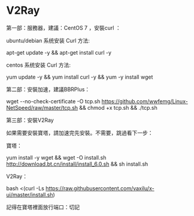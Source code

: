 # V2Ray


第一部：服務器，建議：CentOS 7 ，安裝curl ：

ubuntu/debian 系统安装 Curl 方法:

apt-get update -y && apt-get install curl -y

centos 系统安装 Curl 方法:

yum update -y && yum install curl -y && yum -y install wget

第二部：安裝加速，建議BBRPlus：

wget --no-check-certificate -O tcp.sh https://github.com/wwfemg/Linux-NetSpeed/raw/master/tcp.sh && chmod +x tcp.sh && ./tcp.sh

第三部：安裝V2Ray

如果需要安裝寶塔，請加速完先安裝。不需要，跳過看下一步：

寶塔：

yum install -y wget && wget -O install.sh http://download.bt.cn/install/install_6.0.sh && sh install.sh


V2Ray：

bash <(curl -Ls https://raw.githubusercontent.com/vaxilu/x-ui/master/install.sh)

記得在寶塔裡面放行端口：切記

